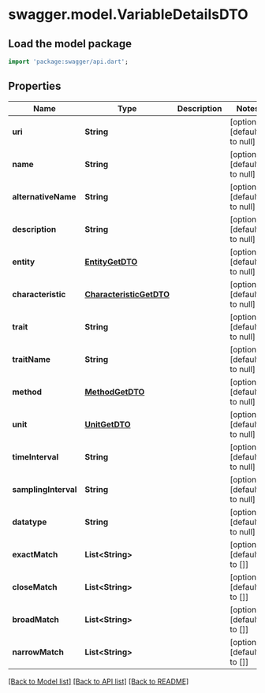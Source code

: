 # swagger.model.VariableDetailsDTO

## Load the model package
```dart
import 'package:swagger/api.dart';
```

## Properties
Name | Type | Description | Notes
------------ | ------------- | ------------- | -------------
**uri** | **String** |  | [optional] [default to null]
**name** | **String** |  | [optional] [default to null]
**alternativeName** | **String** |  | [optional] [default to null]
**description** | **String** |  | [optional] [default to null]
**entity** | [**EntityGetDTO**](EntityGetDTO.md) |  | [optional] [default to null]
**characteristic** | [**CharacteristicGetDTO**](CharacteristicGetDTO.md) |  | [optional] [default to null]
**trait** | **String** |  | [optional] [default to null]
**traitName** | **String** |  | [optional] [default to null]
**method** | [**MethodGetDTO**](MethodGetDTO.md) |  | [optional] [default to null]
**unit** | [**UnitGetDTO**](UnitGetDTO.md) |  | [optional] [default to null]
**timeInterval** | **String** |  | [optional] [default to null]
**samplingInterval** | **String** |  | [optional] [default to null]
**datatype** | **String** |  | [optional] [default to null]
**exactMatch** | **List&lt;String&gt;** |  | [optional] [default to []]
**closeMatch** | **List&lt;String&gt;** |  | [optional] [default to []]
**broadMatch** | **List&lt;String&gt;** |  | [optional] [default to []]
**narrowMatch** | **List&lt;String&gt;** |  | [optional] [default to []]

[[Back to Model list]](../README.md#documentation-for-models) [[Back to API list]](../README.md#documentation-for-api-endpoints) [[Back to README]](../README.md)


